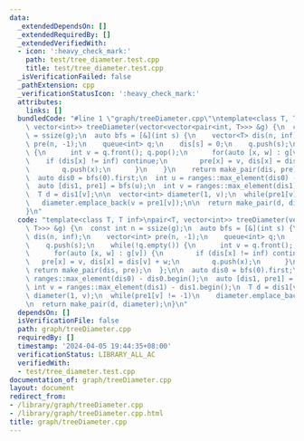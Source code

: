 ```yaml
---
data:
  _extendedDependsOn: []
  _extendedRequiredBy: []
  _extendedVerifiedWith:
  - icon: ':heavy_check_mark:'
    path: test/tree_diameter.test.cpp
    title: test/tree_diameter.test.cpp
  _isVerificationFailed: false
  _pathExtension: cpp
  _verificationStatusIcon: ':heavy_check_mark:'
  attributes:
    links: []
  bundledCode: "#line 1 \"graph/treeDiameter.cpp\"\ntemplate<class T, T inf>\npair<T,\
    \ vector<int>> treeDiameter(vector<vector<pair<int, T>>> &g) {\n  const int n\
    \ = ssize(g);\n  auto bfs = [&](int s) {\n    vector<T> dis(n, inf);\n    vector<int>\
    \ pre(n, -1);\n    queue<int> q;\n    dis[s] = 0;\n    q.push(s);\n    while(!q.empty())\
    \ {\n      int v = q.front(); q.pop();\n      for(auto [x, w] : g[v]) {\n    \
    \    if (dis[x] != inf) continue;\n        pre[x] = v, dis[x] = dis[v] + w;\n\
    \        q.push(x);\n      }\n    }\n    return make_pair(dis, pre);\n  };\n\n\
    \  auto dis0 = bfs(0).first;\n  int u = ranges::max_element(dis0) - dis0.begin();\n\
    \  auto [dis1, pre1] = bfs(u);\n  int v = ranges::max_element(dis1) - dis1.begin();\n\
    \  T d = dis1[v];\n\n  vector<int> diameter(1, v);\n  while(pre1[v] != -1)\n \
    \   diameter.emplace_back(v = pre1[v]);\n\n  return make_pair(d, diameter);\n\
    }\n"
  code: "template<class T, T inf>\npair<T, vector<int>> treeDiameter(vector<vector<pair<int,\
    \ T>>> &g) {\n  const int n = ssize(g);\n  auto bfs = [&](int s) {\n    vector<T>\
    \ dis(n, inf);\n    vector<int> pre(n, -1);\n    queue<int> q;\n    dis[s] = 0;\n\
    \    q.push(s);\n    while(!q.empty()) {\n      int v = q.front(); q.pop();\n\
    \      for(auto [x, w] : g[v]) {\n        if (dis[x] != inf) continue;\n     \
    \   pre[x] = v, dis[x] = dis[v] + w;\n        q.push(x);\n      }\n    }\n   \
    \ return make_pair(dis, pre);\n  };\n\n  auto dis0 = bfs(0).first;\n  int u =\
    \ ranges::max_element(dis0) - dis0.begin();\n  auto [dis1, pre1] = bfs(u);\n \
    \ int v = ranges::max_element(dis1) - dis1.begin();\n  T d = dis1[v];\n\n  vector<int>\
    \ diameter(1, v);\n  while(pre1[v] != -1)\n    diameter.emplace_back(v = pre1[v]);\n\
    \n  return make_pair(d, diameter);\n}\n"
  dependsOn: []
  isVerificationFile: false
  path: graph/treeDiameter.cpp
  requiredBy: []
  timestamp: '2024-04-05 19:44:35+08:00'
  verificationStatus: LIBRARY_ALL_AC
  verifiedWith:
  - test/tree_diameter.test.cpp
documentation_of: graph/treeDiameter.cpp
layout: document
redirect_from:
- /library/graph/treeDiameter.cpp
- /library/graph/treeDiameter.cpp.html
title: graph/treeDiameter.cpp
---
```

